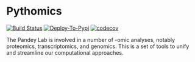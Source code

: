 Pythomics
=========

[![Build Status](https://github.com/chris7/pythomics/workflows/Build-and-Test/badge.svg)](https://github.com/chris7/pythomics/actions?query=workflow%3ABuild-and-Test)
[![Deploy-To-Pypi](https://github.com/chris7/pythomics/workflows/Deploy-To-Pypi/badge.svg)](https://github.com/chris7/pythomics/actions?query=workflow%3ADeploy-To-Pypi)
[![codecov](https://codecov.io/gh/chris7/pythomics/branch/master/graph/badge.svg)](https://codecov.io/gh/chris7/pythomics)

The Pandey Lab is involved in a number of -omic analyses, notably proteomics, transcriptomics, and genomics. This is a set of tools to unify and streamline our computational approaches.

